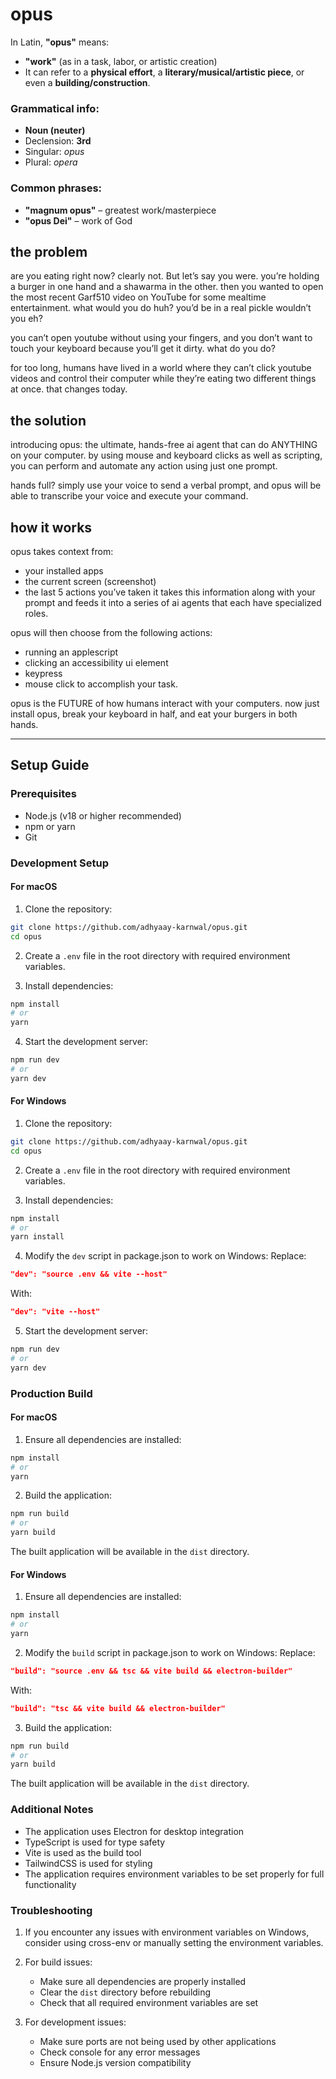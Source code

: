 # opus

In Latin, **"opus"** means:

- **"work"** (as in a task, labor, or artistic creation)
- It can refer to a **physical effort**, a **literary/musical/artistic piece**, or even a **building/construction**.

### Grammatical info:

- **Noun (neuter)**
- Declension: **3rd**
- Singular: _opus_
- Plural: _opera_

### Common phrases:

- **"magnum opus"** – greatest work/masterpiece
- **"opus Dei"** – work of God

## the problem
are you eating right now? clearly not. But let’s say you were. you’re holding a burger in one hand and a shawarma in the other. then you wanted to open the most recent Garf510 video on YouTube for some mealtime entertainment. what would you do huh? you’d be in a real pickle wouldn’t you eh? 

you can’t open youtube without using your fingers, and you don’t want to touch your keyboard because you’ll get it dirty. what do you do?

for too long, humans have lived in a world where they can’t click youtube videos and control their computer while they’re eating two different things at once. that changes today.

## the solution
introducing opus: the ultimate, hands-free ai agent that can do ANYTHING on your computer. by using mouse and keyboard clicks as well as scripting, you can perform and automate any action using just one prompt. 

hands full? simply use your voice to send a verbal prompt, and opus will be able to transcribe your voice and execute your command.

## how it works
opus takes context from:
- your installed apps
- the current screen (screenshot)
- the last 5 actions you’ve taken
it takes this information along with your prompt and feeds it into a series of ai agents that each have specialized roles.

opus will then choose from the following actions:
- running an applescript
- clicking an accessibility ui element
- keypress
- mouse click
to accomplish your task.

opus is the FUTURE of how humans interact with your computers. now just install opus, break your keyboard in half, and eat your burgers in both hands.

_________________________

## Setup Guide

### Prerequisites
- Node.js (v18 or higher recommended)
- npm or yarn
- Git

### Development Setup

#### For macOS

1. Clone the repository:
```bash
git clone https://github.com/adhyaay-karnwal/opus.git
cd opus
```

2. Create a `.env` file in the root directory with required environment variables.

3. Install dependencies:
```bash
npm install
# or
yarn
```

4. Start the development server:
```bash
npm run dev
# or
yarn dev
```

#### For Windows

1. Clone the repository:
```bash
git clone https://github.com/adhyaay-karnwal/opus.git
cd opus
```

2. Create a `.env` file in the root directory with required environment variables.

3. Install dependencies:
```bash
npm install
# or
yarn install
```

4. Modify the `dev` script in package.json to work on Windows:
Replace:
```json
"dev": "source .env && vite --host"
```
With:
```json
"dev": "vite --host"
```

5. Start the development server:
```bash
npm run dev
# or
yarn dev
```

### Production Build

#### For macOS

1. Ensure all dependencies are installed:
```bash
npm install
# or
yarn
```

2. Build the application:
```bash
npm run build
# or
yarn build
```

The built application will be available in the `dist` directory.

#### For Windows

1. Ensure all dependencies are installed:
```bash
npm install
# or
yarn
```

2. Modify the `build` script in package.json to work on Windows:
Replace:
```json
"build": "source .env && tsc && vite build && electron-builder"
```
With:
```json
"build": "tsc && vite build && electron-builder"
```

3. Build the application:
```bash
npm run build
# or
yarn build
```

The built application will be available in the `dist` directory.

### Additional Notes

- The application uses Electron for desktop integration
- TypeScript is used for type safety
- Vite is used as the build tool
- TailwindCSS is used for styling
- The application requires environment variables to be set properly for full functionality

### Troubleshooting

1. If you encounter any issues with environment variables on Windows, consider using cross-env or manually setting the environment variables.

2. For build issues:
   - Make sure all dependencies are properly installed
   - Clear the `dist` directory before rebuilding
   - Check that all required environment variables are set

3. For development issues:
   - Make sure ports are not being used by other applications
   - Check console for any error messages
   - Ensure Node.js version compatibility
